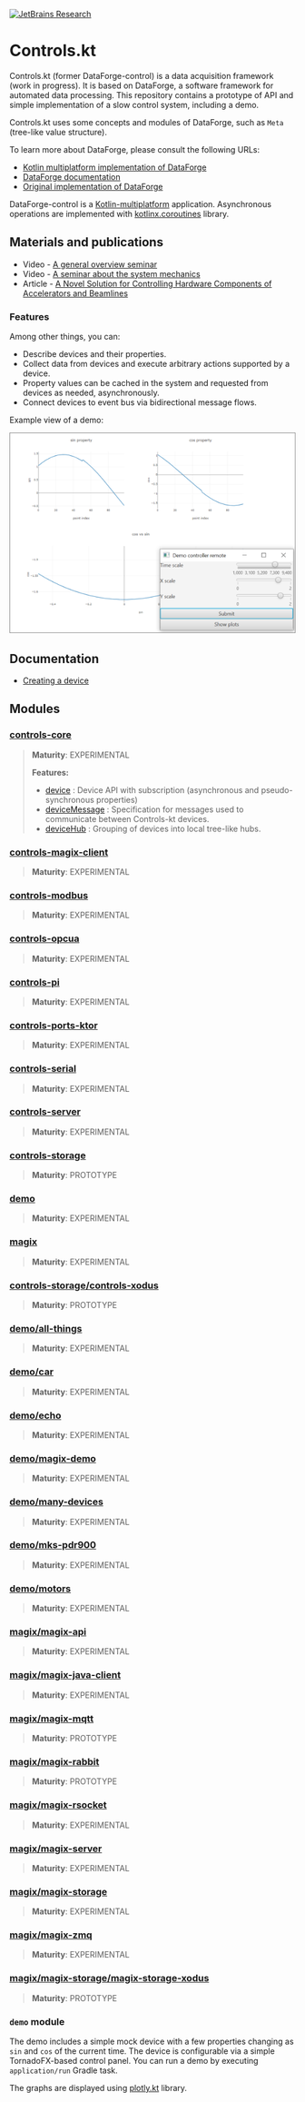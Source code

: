 [![JetBrains Research](https://jb.gg/badges/research.svg)](https://confluence.jetbrains.com/display/ALL/JetBrains+on+GitHub)

# Controls.kt

Controls.kt (former DataForge-control) is a data acquisition framework (work in progress). It is based on DataForge, a software framework for automated data processing.
This repository contains a prototype of API and simple implementation
of a slow control system, including a demo.

Controls.kt uses some concepts and modules of DataForge,
such as `Meta` (tree-like value structure).

To learn more about DataForge, please consult the following URLs:
* [Kotlin multiplatform implementation of DataForge](https://github.com/mipt-npm/dataforge-core)
* [DataForge documentation](http://npm.mipt.ru/dataforge/)
* [Original implementation of DataForge](https://bitbucket.org/Altavir/dataforge/src/default/)

DataForge-control is a [Kotlin-multiplatform](https://kotlinlang.org/docs/reference/multiplatform.html)
application. Asynchronous operations are implemented with
[kotlinx.coroutines](https://github.com/Kotlin/kotlinx.coroutines) library.

## Materials and publications

* Video - [A general overview seminar](https://youtu.be/LO-qjWgXMWc)
* Video - [A seminar about the system mechanics](https://youtu.be/wES0RV5GpoQ)
* Article - [A Novel Solution for Controlling Hardware Components of Accelerators and Beamlines](https://www.preprints.org/manuscript/202108.0336/v1)

### Features
Among other things, you can:
- Describe devices and their properties.
- Collect data from devices and execute arbitrary actions supported by a device.
- Property values can be cached in the system and requested from devices as needed, asynchronously.
- Connect devices to event bus via bidirectional message flows.

Example view of a demo:

![](docs/pictures/demo-view.png)

## Documentation

* [Creating a device](docs/Device%20and%20DeviceSpec.md)

## Modules


### [controls-core](controls-core)
> 
>
> **Maturity**: EXPERIMENTAL
>
> **Features:**
> - [device](controls-core/src/commonMain/kotlin/space/kscience/controls/api/Device.kt) : Device API with subscription (asynchronous and pseudo-synchronous properties)
> - [deviceMessage](controls-core/src/commonMain/kotlin/space/kscience/controls/api/DeviceMessage.kt) : Specification for messages used to communicate between Controls-kt devices.
> - [deviceHub](controls-core/src/commonMain/kotlin/space/kscience/controls/api/DeviceHub.kt) : Grouping of devices into local tree-like hubs.


### [controls-magix-client](controls-magix-client)
> 
>
> **Maturity**: EXPERIMENTAL

### [controls-modbus](controls-modbus)
> 
>
> **Maturity**: EXPERIMENTAL

### [controls-opcua](controls-opcua)
> 
>
> **Maturity**: EXPERIMENTAL

### [controls-pi](controls-pi)
> 
>
> **Maturity**: EXPERIMENTAL

### [controls-ports-ktor](controls-ports-ktor)
> 
>
> **Maturity**: EXPERIMENTAL

### [controls-serial](controls-serial)
> 
>
> **Maturity**: EXPERIMENTAL

### [controls-server](controls-server)
> 
>
> **Maturity**: EXPERIMENTAL

### [controls-storage](controls-storage)
> 
>
> **Maturity**: PROTOTYPE

### [demo](demo)
> 
>
> **Maturity**: EXPERIMENTAL

### [magix](magix)
> 
>
> **Maturity**: EXPERIMENTAL

### [controls-storage/controls-xodus](controls-storage/controls-xodus)
> 
>
> **Maturity**: PROTOTYPE

### [demo/all-things](demo/all-things)
> 
>
> **Maturity**: EXPERIMENTAL

### [demo/car](demo/car)
> 
>
> **Maturity**: EXPERIMENTAL

### [demo/echo](demo/echo)
> 
>
> **Maturity**: EXPERIMENTAL

### [demo/magix-demo](demo/magix-demo)
> 
>
> **Maturity**: EXPERIMENTAL

### [demo/many-devices](demo/many-devices)
> 
>
> **Maturity**: EXPERIMENTAL

### [demo/mks-pdr900](demo/mks-pdr900)
> 
>
> **Maturity**: EXPERIMENTAL

### [demo/motors](demo/motors)
> 
>
> **Maturity**: EXPERIMENTAL

### [magix/magix-api](magix/magix-api)
> 
>
> **Maturity**: EXPERIMENTAL

### [magix/magix-java-client](magix/magix-java-client)
> 
>
> **Maturity**: EXPERIMENTAL

### [magix/magix-mqtt](magix/magix-mqtt)
> 
>
> **Maturity**: PROTOTYPE

### [magix/magix-rabbit](magix/magix-rabbit)
> 
>
> **Maturity**: PROTOTYPE

### [magix/magix-rsocket](magix/magix-rsocket)
> 
>
> **Maturity**: EXPERIMENTAL

### [magix/magix-server](magix/magix-server)
> 
>
> **Maturity**: EXPERIMENTAL

### [magix/magix-storage](magix/magix-storage)
> 
>
> **Maturity**: EXPERIMENTAL

### [magix/magix-zmq](magix/magix-zmq)
> 
>
> **Maturity**: EXPERIMENTAL

### [magix/magix-storage/magix-storage-xodus](magix/magix-storage/magix-storage-xodus)
> 
>
> **Maturity**: PROTOTYPE


### `demo` module

The demo includes a simple mock device with a few properties changing as `sin` and `cos` of
the current time. The device is configurable via a simple TornadoFX-based control panel.
You can run a demo by executing `application/run` Gradle task.

The graphs are displayed using [plotly.kt](https://github.com/mipt-npm/plotly.kt) library.
